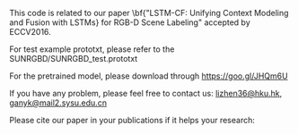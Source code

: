 This code is related to our paper \bf{"LSTM-CF: Unifying Context Modeling and Fusion with LSTMs} for RGB-D Scene Labeling" accepted by ECCV2016.

For test example prototxt, please refer to the SUNRGBD/SUNRGBD_test.prototxt

For the pretrained model, please download through https://goo.gl/JHQm6U

If you have any problem, please feel free to contact us: lizhen36@hku.hk, ganyk@mail2.sysu.edu.cn

Please cite our paper in your publications if it helps your research:

